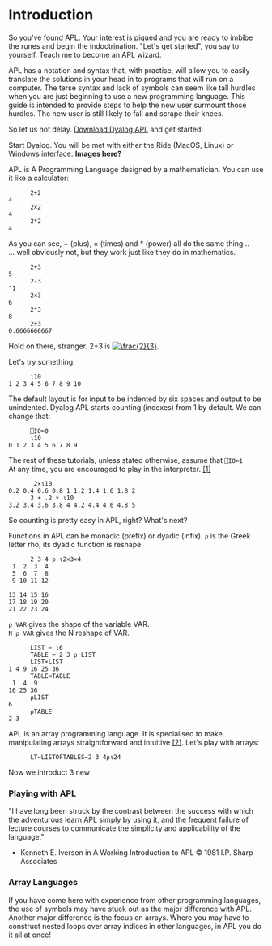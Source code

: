 # Introduction
So you've found APL. Your interest is piqued and you are ready to imbibe the runes and begin the indoctrination.
"Let's get started", you say to yourself. Teach me to become an APL wizard.

APL has a notation and syntax that, with practise, will allow you to easily translate the solutions in your head in to programs that will run on a computer.
The terse syntax and lack of symbols can seem like tall hurdles when you are just beginning to use a new programming language. This guide is intended to provide steps to help the new user surmount those hurdles. The new user is still likely to fall and scrape their knees.

So let us not delay. [Download Dyalog APL](https://www.dyalog.com/download-zone.htm) and get started!

Start Dyalog. You will be met with either the Ride (MacOS, Linux) or Windows interface.
**Images here?**

APL is A Programming Language designed by a mathematician. You can use it like a calculator:
```APL
      2+2
4
      2×2
4
      2*2
4
```
As you can see, + (plus), × (times) and * (power) all do the same thing...  
... well obviously not, but they work just like they do in mathematics.
```APL
      2+3
5
      2-3
¯1
      2×3
6
      2*3
8
      2÷3
0.6666666667
```
Hold on there, stranger. 2÷3 is <a href="https://www.codecogs.com/eqnedit.php?latex=\frac{2}{3}" target="_blank"><img src="https://latex.codecogs.com/svg.latex?\frac{2}{3}" title="\frac{2}{3}" /></a>.

Let's try something:
```APL
      ⍳10
1 2 3 4 5 6 7 8 9 10
```
The default layout is for input to be indented by six spaces and output to be unindented. 
Dyalog APL starts counting (indexes) from 1 by default. We can change that:
```APL
      ⎕IO←0
      ⍳10
0 1 2 3 4 5 6 7 8 9
```
The rest of these tutorials, unless stated otherwise, assume that ```⎕IO←1```  
At any time, you are encouraged to play in the interpreter. [[1]](#playing-with-apl)
```APL
      .2×⍳10
0.2 0.4 0.6 0.8 1 1.2 1.4 1.6 1.8 2
      3 + .2 × ⍳10
3.2 3.4 3.6 3.8 4 4.2 4.4 4.6 4.8 5
```  
  
So counting is pretty easy in APL, right? What's next?  

Functions in APL can be monadic (prefix) or dyadic (infix).
```⍴``` is the Greek letter rho, its dyadic function is reshape.
```APL
      2 3 4 ⍴ ⍳2×3×4
 1  2  3  4
 5  6  7  8
 9 10 11 12
           
13 14 15 16
17 18 19 20
21 22 23 24
```
```⍴ VAR``` gives the shape of the variable VAR.  
```N ⍴ VAR``` gives the N reshape of VAR.  
```APL
      LIST ← ⍳6
      TABLE ← 2 3 ⍴ LIST
      LIST×LIST
1 4 9 16 25 36
      TABLE×TABLE
 1  4  9
16 25 36
      ⍴LIST
6
      ⍴TABLE
2 3
```

APL is an array programming language. It is specialised to make manipulating arrays straightforward and intuitive [[2]](#Array-languages). Let's play with arrays:   
```APL
      LT←LISTOFTABLES←2 3 4⍴⍳24
```
Now we introduct 3 new 
### Playing with APL
"I have long been struck by the contrast between the success with which the adventurous learn APL simply by using it, and the frequent failure of lecture courses to communicate the simplicity and applicability of the language."  
- Kenneth E. Iverson in A Working Introduction to APL © 1981 I.P. Sharp Associates

### Array Languages
If you have come here with experience from other programming languages, the use of symbols may have stuck out as the major difference with APL. Another major difference is the focus on arrays. Where you may have to construct nested loops over array indices in other languages, in APL you do it all at once!
